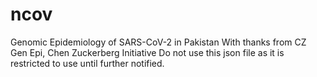 # ncov
Genomic Epidemiology of SARS-CoV-2 in Pakistan
With thanks from CZ Gen Epi, Chen Zuckerberg Initiative
Do not use this json file as it is restricted to use until further notified.

